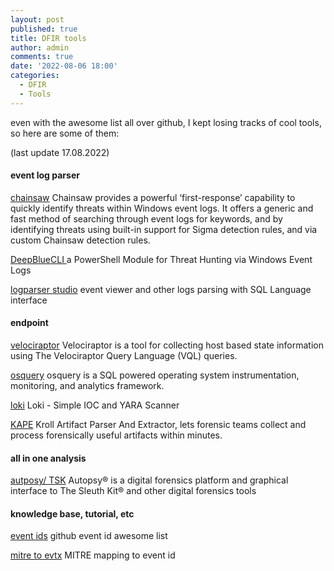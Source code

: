 ```yaml
---
layout: post
published: true
title: DFIR tools
author: admin
comments: true
date: '2022-08-06 18:00'
categories:
  - DFIR
  - Tools
---
```


even with the awesome list all over github, I kept losing tracks of cool tools, so here are some of them:

(last update 17.08.2022)
<!--more-->
#### event log parser

[chainsaw](https://github.com/WithSecureLabs/chainsaw)
Chainsaw provides a powerful ‘first-response’ capability to quickly identify threats within Windows event logs. It offers a generic and fast method of searching through event logs for keywords, and by identifying threats using built-in support for Sigma detection rules, and via custom Chainsaw detection rules.

[DeepBlueCLI ](https://github.com/sans-blue-team/DeepBlueCLI)
a PowerShell Module for Threat Hunting via Windows Event Logs

[logparser studio](https://techcommunity.microsoft.com/t5/exchange-team-blog/log-parser-studio-2-0-is-now-available/ba-p/593266)
event viewer and other logs parsing with SQL Language interface
#### endpoint

[velociraptor](https://github.com/Velocidex/velociraptor)
Velociraptor is a tool for collecting host based state information using The Velociraptor Query Language (VQL) queries.

[osquery](https://osquery.io/)
osquery is a SQL powered operating system instrumentation, monitoring, and analytics framework.

[loki](https://github.com/Neo23x0/Loki)
Loki - Simple IOC and YARA Scanner

[KAPE](https://www.kroll.com/en/services/cyber-risk/incident-response-litigation-support/kroll-artifact-parser-extractor-kape)
Kroll Artifact Parser And Extractor, lets forensic teams collect and process forensically useful artifacts within minutes.

#### all in one analysis

[autposy/ TSK](http://www.sleuthkit.org/)
Autopsy® is a digital forensics platform and graphical interface to The Sleuth Kit® and other digital forensics tools

#### knowledge base, tutorial, etc

[event ids](https://github.com/stuhli/awesome-event-ids)
github event id awesome list

[mitre to evtx](https://github.com/mdecrevoisier/EVTX-to-MITRE-Attack)
MITRE mapping to event id
